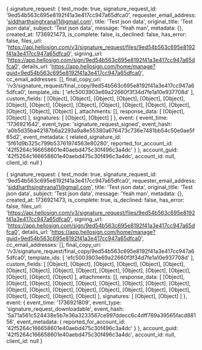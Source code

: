 {
  signature_request: {
    test_mode: true,
    signature_request_id: '9ed54b563c695e8192f41a3e417cc947a65dfca0',
    requester_email_address: 'siddharthsinghrana11@gmail.com',
    title: 'Test json data',
    original_title: 'Test json data',
    subject: 'Test json data',
    message: 'Yeah man',
    metadata: {},
    created_at: 1736921473,
    is_complete: false,
    is_declined: false,
    has_error: false,
    files_url: 'https://api.hellosign.com/v3/signature_request/files/9ed54b563c695e8192f41a3e417cc947a65dfca0',
    signing_url: 'https://app.hellosign.com/sign/9ed54b563c695e8192f41a3e417cc947a65dfca0',
    details_url: 'https://app.hellosign.com/home/manage?guid=9ed54b563c695e8192f41a3e417cc947a65dfca0',
    cc_email_addresses: [],
    final_copy_uri: '/v3/signature_request/final_copy/9ed54b563c695e8192f41a3e417cc947a65dfca0',
    template_ids: [ 'efc5003903e69a22660f3f34d7fe1a10e937708d' ],
    custom_fields: [
      [Object], [Object],
      [Object], [Object],
      [Object], [Object],
      [Object], [Object],
      [Object], [Object],
      [Object], [Object],
      [Object], [Object],
      [Object], [Object],
      [Object]
    ],
    attachments: [],
    response_data: [ [Object], [Object] ],
    signatures: [ [Object], [Object] ]
  },
  event: {
    event_time: '1736921642',
    event_type: 'signature_request_signed',
    event_hash: 'a0b5d35ba42187b6a2293a9a8e55380a676473c736e7481bb54c50e0ae5f65d2',
    event_metadata: {
      related_signature_id: '5f61d9b325c799b53761974563e80280',
      reported_for_account_id: '42f5264c166658601e40aebd475c30f496c3a4dc'
    }
  },
  account_guid: '42f5264c166658601e40aebd475c30f496c3a4dc',
  account_id: null,
  client_id: null
}

{
  signature_request: {
    test_mode: true,
    signature_request_id: '9ed54b563c695e8192f41a3e417cc947a65dfca0',
    requester_email_address: 'siddharthsinghrana11@gmail.com',
    title: 'Test json data',
    original_title: 'Test json data',
    subject: 'Test json data',
    message: 'Yeah man',
    metadata: {},
    created_at: 1736921473,
    is_complete: true,
    is_declined: false,
    has_error: false,
    files_url: 'https://api.hellosign.com/v3/signature_request/files/9ed54b563c695e8192f41a3e417cc947a65dfca0',
    signing_url: 'https://app.hellosign.com/sign/9ed54b563c695e8192f41a3e417cc947a65dfca0',
    details_url: 'https://app.hellosign.com/home/manage?guid=9ed54b563c695e8192f41a3e417cc947a65dfca0',
    cc_email_addresses: [],
    final_copy_uri: '/v3/signature_request/final_copy/9ed54b563c695e8192f41a3e417cc947a65dfca0',
    template_ids: [ 'efc5003903e69a22660f3f34d7fe1a10e937708d' ],
    custom_fields: [
      [Object], [Object],
      [Object], [Object],
      [Object], [Object],
      [Object], [Object],
      [Object], [Object],
      [Object], [Object],
      [Object], [Object],
      [Object], [Object],
      [Object]
    ],
    attachments: [],
    response_data: [
      [Object], [Object], [Object],
      [Object], [Object], [Object],
      [Object], [Object], [Object],
      [Object], [Object], [Object],
      [Object], [Object], [Object],
      [Object], [Object], [Object],
      [Object], [Object], [Object]
    ],
    signatures: [ [Object], [Object] ]
  },
  event: {
    event_time: '1736921809',
    event_type: 'signature_request_downloadable',
    event_hash: '5a71a561c524438e5b7e36a3233567ce997ddecc6c4dff769a39565facd88156',
    event_metadata: {
      reported_for_account_id: '42f5264c166658601e40aebd475c30f496c3a4dc'
    }
  },
  account_guid: '42f5264c166658601e40aebd475c30f496c3a4dc',
  account_id: null,
  client_id: null
}